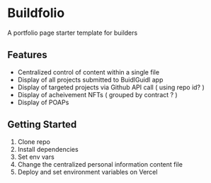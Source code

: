 # Buildfolio

A portfolio page starter template for builders

## Features

- Centralized control of content within a single file
- Display of all projects submitted to BuidlGuidl app
- Display of targeted projects via Github API call ( using repo id? )
- Display of acheivement NFTs ( grouped by contract ? )
- Display of POAPs

## Getting Started

1. Clone repo
2. Install dependencies
3. Set env vars
4. Change the centralized personal information content file
5. Deploy and set environment variables on Vercel
